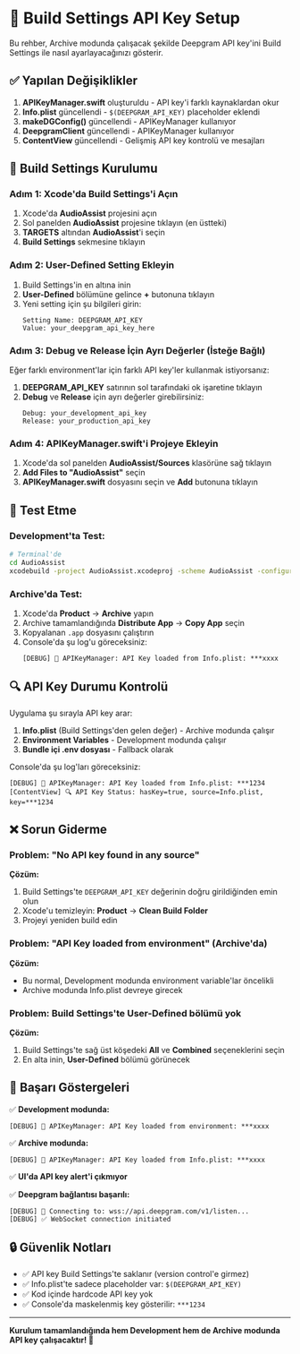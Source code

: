 # 🔧 Build Settings API Key Setup

Bu rehber, Archive modunda çalışacak şekilde Deepgram API key'ini Build Settings ile nasıl ayarlayacağınızı gösterir.

## ✅ Yapılan Değişiklikler

1. **APIKeyManager.swift** oluşturuldu - API key'i farklı kaynaklardan okur
2. **Info.plist** güncellendi - `$(DEEPGRAM_API_KEY)` placeholder eklendi
3. **makeDGConfig()** güncellendi - APIKeyManager kullanıyor
4. **DeepgramClient** güncellendi - APIKeyManager kullanıyor
5. **ContentView** güncellendi - Gelişmiş API key kontrolü ve mesajları

## 🔑 Build Settings Kurulumu

### Adım 1: Xcode'da Build Settings'i Açın

1. Xcode'da **AudioAssist** projesini açın
2. Sol panelden **AudioAssist** projesine tıklayın (en üstteki)
3. **TARGETS** altından **AudioAssist**'i seçin
4. **Build Settings** sekmesine tıklayın

### Adım 2: User-Defined Setting Ekleyin

1. Build Settings'in en altına inin
2. **User-Defined** bölümüne gelince **+** butonuna tıklayın
3. Yeni setting için şu bilgileri girin:
   ```
   Setting Name: DEEPGRAM_API_KEY
   Value: your_deepgram_api_key_here
   ```

### Adım 3: Debug ve Release İçin Ayrı Değerler (İsteğe Bağlı)

Eğer farklı environment'lar için farklı API key'ler kullanmak istiyorsanız:

1. **DEEPGRAM_API_KEY** satırının sol tarafındaki ok işaretine tıklayın
2. **Debug** ve **Release** için ayrı değerler girebilirsiniz:
   ```
   Debug: your_development_api_key
   Release: your_production_api_key
   ```

### Adım 4: APIKeyManager.swift'i Projeye Ekleyin

1. Xcode'da sol panelden **AudioAssist/Sources** klasörüne sağ tıklayın
2. **Add Files to "AudioAssist"** seçin
3. **APIKeyManager.swift** dosyasını seçin ve **Add** butonuna tıklayın

## 🧪 Test Etme

### Development'ta Test:
```bash
# Terminal'de
cd AudioAssist
xcodebuild -project AudioAssist.xcodeproj -scheme AudioAssist -configuration Debug
```

### Archive'da Test:
1. Xcode'da **Product** → **Archive** yapın
2. Archive tamamlandığında **Distribute App** → **Copy App** seçin
3. Kopyalanan `.app` dosyasını çalıştırın
4. Console'da şu log'u göreceksiniz:
   ```
   [DEBUG] 🔑 APIKeyManager: API Key loaded from Info.plist: ***xxxx
   ```

## 🔍 API Key Durumu Kontrolü

Uygulama şu sırayla API key arar:

1. **Info.plist** (Build Settings'den gelen değer) - Archive modunda çalışır
2. **Environment Variables** - Development modunda çalışır  
3. **Bundle içi .env dosyası** - Fallback olarak

Console'da şu log'ları göreceksiniz:
```
[DEBUG] 🔑 APIKeyManager: API Key loaded from Info.plist: ***1234
[ContentView] 🔍 API Key Status: hasKey=true, source=Info.plist, key=***1234
```

## ❌ Sorun Giderme

### Problem: "No API key found in any source"
**Çözüm:**
1. Build Settings'te `DEEPGRAM_API_KEY` değerinin doğru girildiğinden emin olun
2. Xcode'u temizleyin: **Product** → **Clean Build Folder**
3. Projeyi yeniden build edin

### Problem: "API Key loaded from environment" (Archive'da)
**Çözüm:**
- Bu normal, Development modunda environment variable'lar öncelikli
- Archive modunda Info.plist devreye girecek

### Problem: Build Settings'te User-Defined bölümü yok
**Çözüm:**
1. Build Settings'te sağ üst köşedeki **All** ve **Combined** seçeneklerini seçin
2. En alta inin, **User-Defined** bölümü görünecek

## 🎯 Başarı Göstergeleri

✅ **Development modunda:**
```
[DEBUG] 🔑 APIKeyManager: API Key loaded from environment: ***xxxx
```

✅ **Archive modunda:**
```
[DEBUG] 🔑 APIKeyManager: API Key loaded from Info.plist: ***xxxx
```

✅ **UI'da API key alert'i çıkmıyor**

✅ **Deepgram bağlantısı başarılı:**
```
[DEBUG] 🔗 Connecting to: wss://api.deepgram.com/v1/listen...
[DEBUG] ✅ WebSocket connection initiated
```

## 🔒 Güvenlik Notları

- ✅ API key Build Settings'te saklanır (version control'e girmez)
- ✅ Info.plist'te sadece placeholder var: `$(DEEPGRAM_API_KEY)`
- ✅ Kod içinde hardcode API key yok
- ✅ Console'da maskelenmiş key gösterilir: `***1234`

---

**Kurulum tamamlandığında hem Development hem de Archive modunda API key çalışacaktır! 🎉**

